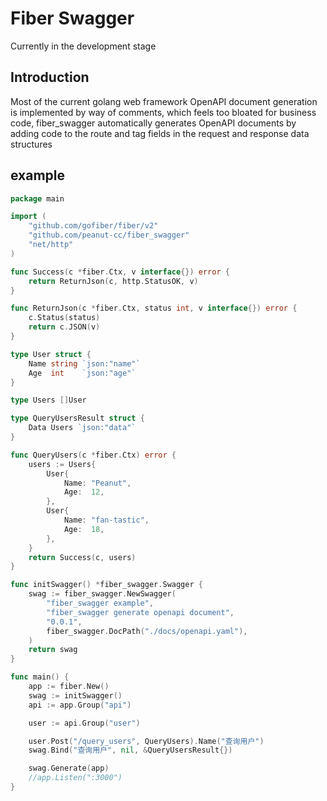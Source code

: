 # Fiber Swagger

Currently in the development stage

## Introduction

Most of the current golang web framework OpenAPI document generation is implemented by way of comments, which feels too bloated for business code, fiber_swagger automatically generates OpenAPI documents by adding code to the route and tag fields in the request and response data structures


## example

```go
package main

import (
	"github.com/gofiber/fiber/v2"
	"github.com/peanut-cc/fiber_swagger"
	"net/http"
)

func Success(c *fiber.Ctx, v interface{}) error {
	return ReturnJson(c, http.StatusOK, v)
}

func ReturnJson(c *fiber.Ctx, status int, v interface{}) error {
	c.Status(status)
	return c.JSON(v)
}

type User struct {
	Name string `json:"name"`
	Age  int    `json:"age"`
}

type Users []User

type QueryUsersResult struct {
	Data Users `json:"data"`
}

func QueryUsers(c *fiber.Ctx) error {
	users := Users{
		User{
			Name: "Peanut",
			Age:  12,
		},
		User{
			Name: "fan-tastic",
			Age:  18,
		},
	}
	return Success(c, users)
}

func initSwagger() *fiber_swagger.Swagger {
	swag := fiber_swagger.NewSwagger(
		"fiber_swagger example",
		"fiber_swagger generate openapi document",
		"0.0.1",
		fiber_swagger.DocPath("./docs/openapi.yaml"),
	)
	return swag
}

func main() {
	app := fiber.New()
	swag := initSwagger()
	api := app.Group("api")

	user := api.Group("user")

	user.Post("/query_users", QueryUsers).Name("查询用户")
	swag.Bind("查询用户", nil, &QueryUsersResult{})

	swag.Generate(app)
	//app.Listen(":3000")
}
```
